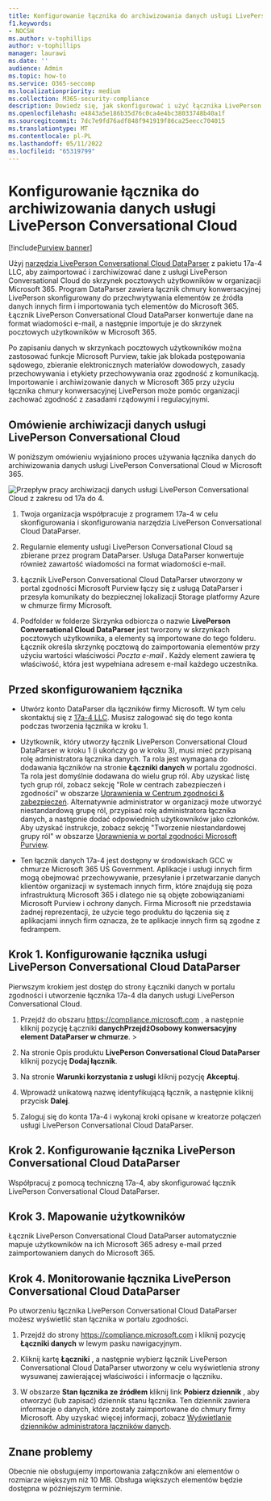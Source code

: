 ```yaml
---
title: Konfigurowanie łącznika do archiwizowania danych usługi LivePerson Conversational Cloud w Microsoft 365
f1.keywords:
- NOCSH
ms.author: v-tophillips
author: v-tophillips
manager: laurawi
ms.date: ''
audience: Admin
ms.topic: how-to
ms.service: O365-seccomp
ms.localizationpriority: medium
ms.collection: M365-security-compliance
description: Dowiedz się, jak skonfigurować i użyć łącznika LivePerson Conversational Cloud DataParser 17a-4 do importowania i archiwizowania danych usługi LivePerson Conversational Cloud w Microsoft 365.
ms.openlocfilehash: e4843a5e186b35d76c0ca4e4bc38033748b40a1f
ms.sourcegitcommit: 7dc7e9fd76adf848f941919f86ca25eecc704015
ms.translationtype: MT
ms.contentlocale: pl-PL
ms.lasthandoff: 05/11/2022
ms.locfileid: "65319799"
---
```

# <a name="set-up-a-connector-to-archive-liveperson-conversational-cloud-data"></a>Konfigurowanie łącznika do archiwizowania danych usługi LivePerson Conversational Cloud

[!include[Purview banner](../includes/purview-rebrand-banner.md)]

Użyj [narzędzia LivePerson Conversational Cloud DataParser](https://www.17a-4.com/liveperson-dataparser/) z pakietu 17a-4 LLC, aby zaimportować i zarchiwizować dane z usługi LivePerson Conversational Cloud do skrzynek pocztowych użytkowników w organizacji Microsoft 365. Program DataParser zawiera łącznik chmury konwersacyjnej LivePerson skonfigurowany do przechwytywania elementów ze źródła danych innych firm i importowania tych elementów do Microsoft 365. Łącznik LivePerson Conversational Cloud DataParser konwertuje dane na format wiadomości e-mail, a następnie importuje je do skrzynek pocztowych użytkowników w Microsoft 365.

Po zapisaniu danych w skrzynkach pocztowych użytkowników można zastosować funkcje Microsoft Purview, takie jak blokada postępowania sądowego, zbieranie elektronicznych materiałów dowodowych, zasady przechowywania i etykiety przechowywania oraz zgodność z komunikacją. Importowanie i archiwizowanie danych w Microsoft 365 przy użyciu łącznika chmury konwersacyjnej LivePerson może pomóc organizacji zachować zgodność z zasadami rządowymi i regulacyjnymi.

## <a name="overview-of-archiving-liveperson-conversational-cloud-data"></a>Omówienie archiwizacji danych usługi LivePerson Conversational Cloud

W poniższym omówieniu wyjaśniono proces używania łącznika danych do archiwizowania danych usługi LivePerson Conversational Cloud w Microsoft 365.

![Przepływ pracy archiwizacji danych usługi LivePerson Conversational Cloud z zakresu od 17a do 4.](../media/LiveEngageDataParserConnectorWorkflow.png)

1. Twoja organizacja współpracuje z programem 17a-4 w celu skonfigurowania i skonfigurowania narzędzia LivePerson Conversational Cloud DataParser.

2. Regularnie elementy usługi LivePerson Conversational Cloud są zbierane przez program DataParser. Usługa DataParser konwertuje również zawartość wiadomości na format wiadomości e-mail.

3. Łącznik LivePerson Conversational Cloud DataParser utworzony w portal zgodności Microsoft Purview łączy się z usługą DataParser i przesyła komunikaty do bezpiecznej lokalizacji Storage platformy Azure w chmurze firmy Microsoft.

4. Podfolder w folderze Skrzynka odbiorcza o nazwie **LivePerson Conversational Cloud DataParser** jest tworzony w skrzynkach pocztowych użytkownika, a elementy są importowane do tego folderu. Łącznik określa skrzynkę pocztową do zaimportowania elementów przy użyciu wartości właściwości *Poczta e-mail* . Każdy element zawiera tę właściwość, która jest wypełniana adresem e-mail każdego uczestnika.

## <a name="before-you-set-up-a-connector"></a>Przed skonfigurowaniem łącznika

- Utwórz konto DataParser dla łączników firmy Microsoft. W tym celu skontaktuj się z [17a-4 LLC](https://www.17a-4.com/contact/). Musisz zalogować się do tego konta podczas tworzenia łącznika w kroku 1.

- Użytkownik, który utworzy łącznik LivePerson Conversational Cloud DataParser w kroku 1 (i ukończy go w kroku 3), musi mieć przypisaną rolę administratora łącznika danych. Ta rola jest wymagana do dodawania łączników na stronie **Łączniki danych** w portalu zgodności. Ta rola jest domyślnie dodawana do wielu grup ról. Aby uzyskać listę tych grup ról, zobacz sekcję "Role w centrach zabezpieczeń i zgodności" w obszarze [Uprawnienia w Centrum zgodności & zabezpieczeń](../security/office-365-security/permissions-in-the-security-and-compliance-center.md#roles-in-the-security--compliance-center). Alternatywnie administrator w organizacji może utworzyć niestandardową grupę ról, przypisać rolę administratora łącznika danych, a następnie dodać odpowiednich użytkowników jako członków. Aby uzyskać instrukcje, zobacz sekcję "Tworzenie niestandardowej grupy ról" w obszarze [Uprawnienia w portal zgodności Microsoft Purview](microsoft-365-compliance-center-permissions.md#create-a-custom-role-group).

- Ten łącznik danych 17a-4 jest dostępny w środowiskach GCC w chmurze Microsoft 365 US Government. Aplikacje i usługi innych firm mogą obejmować przechowywanie, przesyłanie i przetwarzanie danych klientów organizacji w systemach innych firm, które znajdują się poza infrastrukturą Microsoft 365 i dlatego nie są objęte zobowiązaniami Microsoft Purview i ochrony danych. Firma Microsoft nie przedstawia żadnej reprezentacji, że użycie tego produktu do łączenia się z aplikacjami innych firm oznacza, że te aplikacje innych firm są zgodne z fedrampem.

## <a name="step-1-set-up-a-liveperson-conversational-cloud-dataparser-connector"></a>Krok 1. Konfigurowanie łącznika usługi LivePerson Conversational Cloud DataParser

Pierwszym krokiem jest dostęp do strony Łączniki danych w portalu zgodności i utworzenie łącznika 17a-4 dla danych usługi LivePerson Conversational Cloud.

1. Przejdź do obszaru <https://compliance.microsoft.com> , a następnie kliknij pozycję Łączniki **danychPrzejdźOsobowy konwersacyjny element DataParser w chmurze**. > 

2. Na stronie Opis produktu **LivePerson Conversational Cloud DataParser** kliknij pozycję **Dodaj łącznik**.

3. Na stronie **Warunki korzystania z usługi** kliknij pozycję **Akceptuj**.

4. Wprowadź unikatową nazwę identyfikującą łącznik, a następnie kliknij przycisk **Dalej**.

5. Zaloguj się do konta 17a-4 i wykonaj kroki opisane w kreatorze połączeń usługi LivePerson Conversational Cloud DataParser.

## <a name="step-2-configure-the-liveperson-conversational-cloud-dataparser-connector"></a>Krok 2. Konfigurowanie łącznika LivePerson Conversational Cloud DataParser

Współpracuj z pomocą techniczną 17a-4, aby skonfigurować łącznik LivePerson Conversational Cloud DataParser.

## <a name="step-3-map-users"></a>Krok 3. Mapowanie użytkowników

Łącznik LivePerson Conversational Cloud DataParser automatycznie mapuje użytkowników na ich Microsoft 365 adresy e-mail przed zaimportowaniem danych do Microsoft 365.

## <a name="step-4-monitor-the-liveperson-conversational-cloud-dataparser-connector"></a>Krok 4. Monitorowanie łącznika LivePerson Conversational Cloud DataParser

Po utworzeniu łącznika LivePerson Conversational Cloud DataParser możesz wyświetlić stan łącznika w portalu zgodności.

1. Przejdź do strony <https://compliance.microsoft.com> i kliknij pozycję **Łączniki danych** w lewym pasku nawigacyjnym.

2. Kliknij kartę **Łączniki** , a następnie wybierz łącznik LivePerson Conversational Cloud DataParser utworzony w celu wyświetlenia strony wysuwanej zawierającej właściwości i informacje o łączniku.

3. W obszarze **Stan łącznika ze źródłem** kliknij link **Pobierz dziennik** , aby otworzyć (lub zapisać) dziennik stanu łącznika. Ten dziennik zawiera informacje o danych, które zostały zaimportowane do chmury firmy Microsoft. Aby uzyskać więcej informacji, zobacz [Wyświetlanie dzienników administratora łączników danych](data-connector-admin-logs.md).

## <a name="known-issues"></a>Znane problemy

Obecnie nie obsługujemy importowania załączników ani elementów o rozmiarze większym niż 10 MB. Obsługa większych elementów będzie dostępna w późniejszym terminie.
